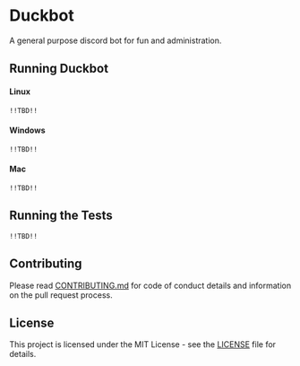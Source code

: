 # Duckbot

A general purpose discord bot for fun and administration.

## Running Duckbot

#### Linux

`!!TBD!!`

#### Windows

`!!TBD!!`

#### Mac

`!!TBD!!`

## Running the Tests

`!!TBD!!`

## Contributing

Please read [CONTRIBUTING.md](CONTRIBUTING.md) for code of conduct details and information on the pull request process.

## License

This project is licensed under the MIT License - see the [LICENSE](LICENSE) file for details.
